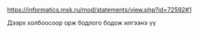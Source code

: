 https://informatics.msk.ru/mod/statements/view.php?id=72592#1


Дээрх холбоосоор орж бодлого бодож илгээнэ үү

